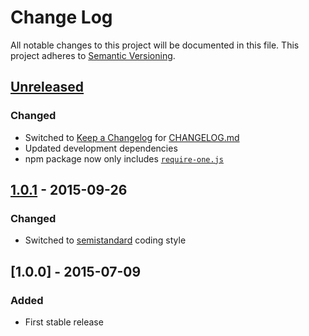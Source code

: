 # Change Log
All notable changes to this project will be documented in this file.
This project adheres to [Semantic Versioning](http://semver.org/).

## [Unreleased]
### Changed
- Switched to [Keep a Changelog](http://keepachangelog.com/) for [CHANGELOG.md](CHANGELOG.md)
- Updated development dependencies
- npm package now only includes [`require-one.js`](require-one.js)

## [1.0.1] - 2015-09-26
### Changed
- Switched to [semistandard](http://npm.im/semistandard) coding style

## [1.0.0] - 2015-07-09
### Added
- First stable release

[Unreleased]: https://github.com/olivierlacan/keep-a-changelog/compare/v1.0.1...HEAD
[1.0.1]: https://github.com/robloach/require-one/compare/v1.0.0...v1.0.1
